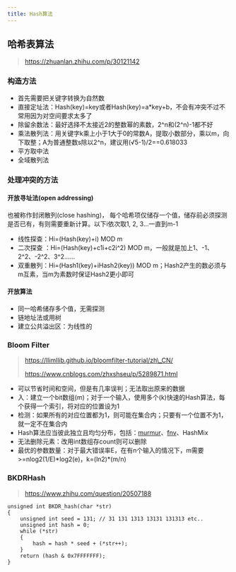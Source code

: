 ```yaml
---
title: Hash算法
---
```


哈希表算法
----------

> https://zhuanlan.zhihu.com/p/30121142

### 构造方法

* 首先需要把关键字转换为自然数
* 直接定址法：Hash(key)=key或者Hash(key)=a\*key+b，不会有冲突不过不常用因为对空间要求太多了
* 除留余数法：最好选择不太接近2的整数幂的素数，2\^n和(2\^n)-1都不好
* 乘法散列法：用关键字k乘上小于1大于0的常数A，提取小数部分，乘以m，向下取整；A为普通整数s除以2\^n，建议用(√5-1)/2==0.618033
* 平方取中法
* 全域散列法

### 处理冲突的方法

#### 开放寻址法(open addressing)

也被称作封闭散列(close hashing)， 每个哈希项仅储存一个值，储存前必须探测是否已有，有则需要重新计算。以下i依次取1, 2, 3...一直到m-1

* 线性探查：Hi=(Hash(key)+i) MOD m
* 二次探查 ：Hi=(Hash(key)+c1i+c2i\^2) MOD m，一般就是加上1、-1、2\^2、-2\^2、3\^2……
* 双重散列：Hi=(Hash1(key)+iHash2(key)) MOD m；Hash2产生的数必须与m互素，当m为素数时保证Hash2更小即可

#### 开放算法

* 同一哈希储存多个值，无需探测
* 链地址法或用树
* 建立公共溢出区：为线性的

### Bloom Filter

> https://llimllib.github.io/bloomfilter-tutorial/zh\_CN/
>
> https://www.cnblogs.com/zhxshseu/p/5289871.html

* 可以节省时间和空间，但是有几率误判；无法取出原来的数据
* 入：建立一个bit数组(m)；对于一个输入，使用多个(k)快速的Hash算法，每个获得一个索引，将对应的位置设为1
* 检测：如果所有的对应位置都为1，则可能在集合内；只要有一个位置不为1，就一定不在集合内
* Hash算法应当彼此独立且均匀分布，包括：[murmur](https://github.com/aappleby/smhasher/wiki/MurmurHash3)、[fnv](http://isthe.com/chongo/tech/comp/fnv/)、HashMix
* 无法删除元素：改用int数组存count则可以删除
* 最优的参数数量：对于最大错误率E，在有n个输入的情况下，m需要\>=nlog2(1/E)\*log2(e)，k=(ln2)\*(m/n)

### BKDRHash

> https://www.zhihu.com/question/20507188

```
unsigned int BKDR_hash(char *str)
{
    unsigned int seed = 131; // 31 131 1313 13131 131313 etc..
    unsigned int hash = 0;
    while (*str)
    {
        hash = hash * seed + (*str++);
    }
    return (hash & 0x7FFFFFFF);
}
```


